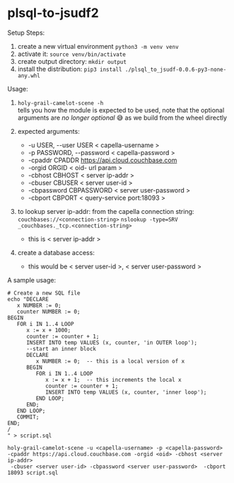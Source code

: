 # plsql-to-jsudf2

Setup Steps:
1. create a new virtual environment ```python3 -m venv venv```
2. activate it: ```source venv/bin/activate```
3. create output directory: ```mkdir output```
4. install the distribution: ```pip3 install ./plsql_to_jsudf-0.0.6-py3-none-any.whl```

Usage:
1. ```holy-grail-camelot-scene -h```<br> tells you how the module is expected to be used, note that the optional arguments are *no longer optional* 😅 as we build from the wheel directly

2. expected arguments:
    *   -u USER, --user USER  < capella-username >
    * -p PASSWORD, --password < capella-password >
    * -cpaddr CPADDR    https://api.cloud.couchbase.com
    * -orgid ORGID      < oid- url param >
    * -cbhost CBHOST    < server ip-addr >
    * -cbuser CBUSER    < server user-id >
    * -cbpassword CBPASSWORD < server user-password >
    * -cbport CBPORT        < query-service port:18093 >

3. to lookup server ip-addr:
from the capella connection string: `couchbases://<connection-string>`
```nslookup -type=SRV _couchbases._tcp.<connection-string>```
    - this is < server ip-addr >

4. create a database access:
   - this would be  < server user-id >,  < server user-password >

A sample usage:
```
# Create a new SQL file
echo "DECLARE
   x NUMBER := 0;
   counter NUMBER := 0;
BEGIN
   FOR i IN 1..4 LOOP
      x := x + 1000;
      counter := counter + 1;
      INSERT INTO temp VALUES (x, counter, 'in OUTER loop');
      --start an inner block 
      DECLARE
         x NUMBER := 0;  -- this is a local version of x
      BEGIN
         FOR i IN 1..4 LOOP
            x := x + 1;  -- this increments the local x
            counter := counter + 1;
            INSERT INTO temp VALUES (x, counter, 'inner loop');
         END LOOP;
      END;
   END LOOP;
   COMMIT;
END;
/
" > script.sql
```

```
holy-grail-camelot-scene -u <capella-username> -p <capella-password> 
-cpaddr https://api.cloud.couchbase.com -orgid <oid> -cbhost <server ip-addr> 
 -cbuser <server user-id> -cbpassword <server user-password>  -cbport 18093 script.sql
```